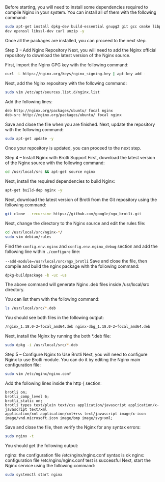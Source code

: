 Before starting, you will need to install some dependencies required to compile Nginx in your system. You can install all of them with the following command:
```bash
sudo apt-get install dpkg-dev build-essential gnupg2 git gcc cmake libpcre3 libpcre3-dev zlib1g zlib1g-
dev openssl libssl-dev curl unzip -y
```
Once all the packages are installed, you can proceed to the next step.

Step 3 – Add Nginx Repository
Next, you will need to add the Nginx official repository to download the latest version of the Nginx source.

First, import the Nginx GPG key with the following command:
```bash
curl -L https://nginx.org/keys/nginx_signing.key | apt-key add -
```
Next, add the Nginx repository with the following command:
```bash
sudo vim /etc/apt/sources.list.d/nginx.list
```
Add the following lines:
```bash
deb http://nginx.org/packages/ubuntu/ focal nginx
deb-src http://nginx.org/packages/ubuntu/ focal nginx
```
Save and close the file when you are finished. Next, update the repository with the following command:
```bash
sudo apt-get update -y
```
Once your repository is updated, you can proceed to the next step.

Step 4 – Install Nginx with Brotli Support
First, download the latest version of the Nginx source with the following command:
```bash
cd /usr/local/src && apt-get source nginx
```
Next, install the required dependencies to build Nginx:
```bash
apt-get build-dep nginx -y
```
Next, download the latest version of Brotli from the Git repository using the following command:
```bash
git clone --recursive https://github.com/google/ngx_brotli.git
```
Next, change the directory to the Nginx source and edit the rules file:
```bash
cd /usr/local/src/nginx-*/
sudo vim debian/rules
```
Find the `config.env.nginx` and `config.env.nginx_debug` section and add the following line within `./configure` line:

`--add-module=/usr/local/src/ngx_brotli`
Save and close the file, then compile and build the nginx package with the following command:
```bash
dpkg-buildpackage -b -uc -us
```
The above command will generate Nginx .deb files inside /usr/local/src directory.

You can list them with the following command:
```bash
ls /usr/local/src/*.deb
```
You should see both files in the following output:
```bash
/nginx_1.18.0-2~focal_amd64.deb nginx-dbg_1.18.0-2~focal_amd64.deb
```
Next, install the Nginx by running the both *.deb file:
```bash
sudo dpkg -i /usr/local/src/*.deb
```
Step 5 – Configure Nginx to Use Brotli
Next, you will need to configure Nginx to use Brotli module. You can do it by editing the Nginx main configuration file:
```bash
sudo vim /etc/nginx/nginx.conf
```
Add the following lines inside the http { section:
```
brotli on;
brotli_comp_level 6;
brotli_static on;
brotli_types text/plain text/css application/javascript application/x-javascript text/xml 
application/xml application/xml+rss text/javascript image/x-icon 
image/vnd.microsoft.icon image/bmp image/svg+xml;
```
Save and close the file, then verify the Nginx for any syntax errors:
```bash
sudo nginx -t
```
You should get the following output:

nginx: the configuration file /etc/nginx/nginx.conf syntax is ok
nginx: configuration file /etc/nginx/nginx.conf test is successful
Next, start the Nginx service using the following command:
```bash
sudo systemctl start nginx
```

